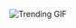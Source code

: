 ![Trending GIF](https://media2.giphy.com/media/v1.Y2lkPThiYjIxNzcyaGc0bHJpa2FyZWZ5b3BnaTRmc2poMXJvbWFnbTN3aGh0dGFjNTZueiZlcD12MV9naWZzX3NlYXJjaCZjdD1n/2jMtpIi8mhE8ctiMtK/giphy.gif)
